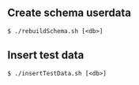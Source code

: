 
Create schema userdata
--------------------
```
$ ./rebuildSchema.sh [<db>]
```

Insert test data
--------------------
```
$ ./insertTestData.sh [<db>]
```
